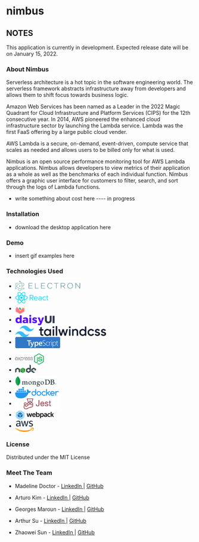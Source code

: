 # nimbus

## NOTES ########################

This application is currently in development. Expected release date will be on January 15, 2022.


### About Nimbus
Serverless architecture is a hot topic in the software engineering world. The serverless framework abstracts infrastructure away from developers and allows them to shift focus towards business logic. 

Amazon Web Services has been named as a Leader in the 2022 Magic Quadrant for Cloud Infrastructure and Platform Services (CIPS) for the 12th consecutive year. In 2014, AWS pioneered the enhanced cloud infrastructure sector by launching the Lambda service. Lambda was the first FaaS offering by a large public cloud vender. 

AWS Lambda is a secure, on-demand, event-driven, compute service that scales as needed and allows users to be billed only for what is used. 

Nimbus is an open source performance monitoring tool for AWS Lambda applications. Nimbus allows developers to view metrics of their application as a whole as well as the benchmarks of each individual function. Nimbus offers a graphic user interface for customers to filter, search, and sort through the logs of Lambda functions.  
* write something about cost here ---- in progress

### Installation
* download the desktop application here

### Demo
* insert gif examples here


### Technologies Used

<!-- FRONT END -->
- <a href="#"><img src="./assets/electron-logo-color.png" alt="Electron" title="Electron" align="center" height="30" /></a>
- <a href="#"><img src="./assets/react-logo-color.png" alt="React" title="React" align="center" height="30" /></a>
- <a href="#"><img src="./assets/chartjs-logo-color.svg" alt="ChartJS" title="ChartJS" align="center" height="30" /></a>
- <a href="#"><img src="./assets/daisyui-logo-color.svg" alt="DaisyUI" title="DaisyUI" align="center" height="30" /></a>
- <a href="#"><img src="./assets/tailwind-logo-color.png" alt="Tailwind" title="Tailwind" align="center" height="30" /></a>
- <a href="#"><img src="./assets/ts-logo-long-blue.png" alt="Typescript" title="Typescript" align="center" height="30" /></a>

<!-- BACK END -->
- <a href="#"><img src="./assets/express-logo-color.png" alt="Express" title="Express" align="center" height="30" /></a>
- <a href="#"><img src="./assets/node-logo-color.png" alt="Node.js" title="Node.js" align="center" height="30" /></a>
- <a href="#"><img src="./assets/mongodb-logo-color.png" alt="MongoDB" title="MongoDB" align="center" height="30" /></a>
- <a href="#"><img src="./assets/docker-logo-color.png" alt="Docker" title="Docker" align="center" height="30" /></a>
- <a href="#"><img src="./assets/jest-logo-color.png" alt="Jest" title="Jest" align="center" height="30" /></a>
- <a href="#"><img src="./assets/webpack-logo-color.png" alt="Webpack" title="Webpack" align="center" height="30" /></a>
- <a href="#"><img src="./assets/aws-logo-color.png" alt="AWS" title="AWS" align="center" height="30" /></a>


### License
Distributed under the MIT License

### Meet The Team
* Madeline Doctor - <a href="https://www.linkedin.com/in/madeline-doctor/" target="_blank"> LinkedIn </a> | <a href="https://github.com/madelinedoctor1"> GitHub </a>

* Arturo Kim -  <a href="https://www.linkedin.com/in/arturokim/" target="_blank"> LinkedIn </a> | 
<a href="https://github.com/arturokim"> GitHub </a>

* Georges Maroun -  <a href="https://www.linkedin.com/in/georges-m/" target="_blank"> LinkedIn </a> | <a href="https://github.com/george-maroun"> GitHub </a>

* Arthur Su -  <a href="https://www.linkedin.com/in/arthursu/" target="_blank"> LinkedIn </a> | 
<a href="https://github.com/suster22"> GitHub </a>

* Zhaowei Sun -  <a href="https://www.linkedin.com/in/zhaowei-sun/" target="_blank"> LinkedIn </a> | 
<a href="https://github.com/zhaowei-sun"> GitHub </a>


